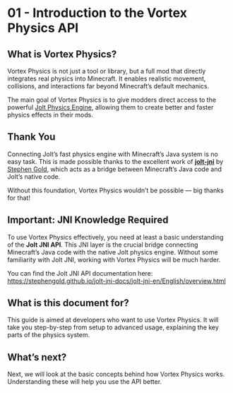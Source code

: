 # 01 - Introduction to the Vortex Physics API

## What is Vortex Physics?

Vortex Physics is not just a tool or library, but a full mod that directly integrates real physics into Minecraft. It enables realistic movement, collisions, and interactions far beyond Minecraft’s default mechanics.

The main goal of Vortex Physics is to give modders direct access to the powerful [Jolt Physics Engine](https://github.com/jrouwe/JoltPhysics), allowing them to create better and faster physics effects in their mods.

## Thank You

Connecting Jolt’s fast physics engine with Minecraft’s Java system is no easy task. This is made possible thanks to the excellent work of **[jolt-jni](https://github.com/stephengold/jolt-jni)** by [Stephen Gold](https://github.com/stephengold), which acts as a bridge between Minecraft’s Java code and Jolt’s native code.

Without this foundation, Vortex Physics wouldn’t be possible — big thanks for that!

## Important: JNI Knowledge Required

To use Vortex Physics effectively, you need at least a basic understanding of the **Jolt JNI API**. This JNI layer is the crucial bridge connecting Minecraft’s Java code with the native Jolt physics engine. Without some familiarity with Jolt JNI, working with Vortex Physics will be much harder.

You can find the Jolt JNI API documentation here:  
https://stephengold.github.io/jolt-jni-docs/jolt-jni-en/English/overview.html

## What is this document for?

This guide is aimed at developers who want to use Vortex Physics. It will take you step-by-step from setup to advanced usage, explaining the key parts of the physics system.

## What’s next?

Next, we will look at the basic concepts behind how Vortex Physics works. Understanding these will help you use the API better.
